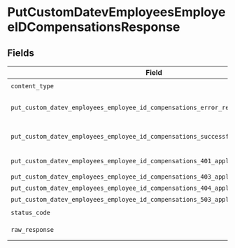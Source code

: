 # PutCustomDatevEmployeesEmployeeIDCompensationsResponse


## Fields

| Field                                                                                                                                                                                    | Type                                                                                                                                                                                     | Required                                                                                                                                                                                 | Description                                                                                                                                                                              |
| ---------------------------------------------------------------------------------------------------------------------------------------------------------------------------------------- | ---------------------------------------------------------------------------------------------------------------------------------------------------------------------------------------- | ---------------------------------------------------------------------------------------------------------------------------------------------------------------------------------------- | ---------------------------------------------------------------------------------------------------------------------------------------------------------------------------------------- |
| `content_type`                                                                                                                                                                           | *Optional[str]*                                                                                                                                                                          | :heavy_check_mark:                                                                                                                                                                       | HTTP response content type for this operation                                                                                                                                            |
| `put_custom_datev_employees_employee_id_compensations_error_response`                                                                                                                    | [Optional[shared.PutCustomDatevEmployeesEmployeeIDCompensationsErrorResponse]](undefined/models/shared/putcustomdatevemployeesemployeeidcompensationserrorresponse.md)                   | :heavy_minus_sign:                                                                                                                                                                       | PUT /custom/datev/employees/:employee_id/compensations Error response                                                                                                                    |
| `put_custom_datev_employees_employee_id_compensations_successful_response`                                                                                                               | [Optional[shared.PutCustomDatevEmployeesEmployeeIDCompensationsSuccessfulResponse]](undefined/models/shared/putcustomdatevemployeesemployeeidcompensationssuccessfulresponse.md)         | :heavy_minus_sign:                                                                                                                                                                       | PUT /custom/datev/employees/:employee_id/compensations Successful response                                                                                                               |
| `put_custom_datev_employees_employee_id_compensations_401_application_json_object`                                                                                                       | [Optional[operations.PutCustomDatevEmployeesEmployeeIDCompensations401ApplicationJSON]](undefined/models/operations/putcustomdatevemployeesemployeeidcompensations401applicationjson.md) | :heavy_minus_sign:                                                                                                                                                                       | Returned when the authentication header was invalid or missing.                                                                                                                          |
| `put_custom_datev_employees_employee_id_compensations_403_application_json_object`                                                                                                       | [Optional[operations.PutCustomDatevEmployeesEmployeeIDCompensations403ApplicationJSON]](undefined/models/operations/putcustomdatevemployeesemployeeidcompensations403applicationjson.md) | :heavy_minus_sign:                                                                                                                                                                       | Returned when the passed integration is inactive.                                                                                                                                        |
| `put_custom_datev_employees_employee_id_compensations_404_application_json_object`                                                                                                       | [Optional[operations.PutCustomDatevEmployeesEmployeeIDCompensations404ApplicationJSON]](undefined/models/operations/putcustomdatevemployeesemployeeidcompensations404applicationjson.md) | :heavy_minus_sign:                                                                                                                                                                       | Returned when a requested resource is not found.                                                                                                                                         |
| `put_custom_datev_employees_employee_id_compensations_503_application_json_object`                                                                                                       | [Optional[operations.PutCustomDatevEmployeesEmployeeIDCompensations503ApplicationJSON]](undefined/models/operations/putcustomdatevemployeesemployeeidcompensations503applicationjson.md) | :heavy_minus_sign:                                                                                                                                                                       | Returned when no sync has finished successfully yet                                                                                                                                      |
| `status_code`                                                                                                                                                                            | *Optional[int]*                                                                                                                                                                          | :heavy_check_mark:                                                                                                                                                                       | HTTP response status code for this operation                                                                                                                                             |
| `raw_response`                                                                                                                                                                           | [requests.Response](https://requests.readthedocs.io/en/latest/api/#requests.Response)                                                                                                    | :heavy_minus_sign:                                                                                                                                                                       | Raw HTTP response; suitable for custom response parsing                                                                                                                                  |